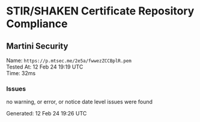 # STIR/SHAKEN Certificate Repository Compliance

## Martini Security

Name: `https://p.mtsec.me/2e5a/fwwezZCCBplR.pem`\
Tested At: 12 Feb 24 19:19 UTC\
Time: 32ms

### Issues

no warning, or error, or notice date level issues were found

Generated: 12 Feb 24 19:26 UTC